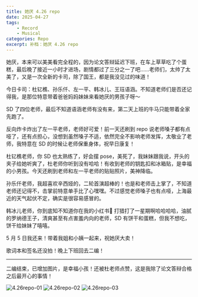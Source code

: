 ```yaml
---
title: 她厌 4.26 repo
date: 2025-04-27
tags: 
	- Record
	- Musical
categories: Repo
excerpt: 补档：她厌 4.26 repo
---
```



她厌，本来可以美美看完全程的，因为论文答辩延迟下班，在车上草草吃了个蛋糕，最后晚了接近一小时才进场，剧情都过了三分之一了吧……老师们，太帅了太美了，又是一次全新的卡司，除了国王，都是我没见过的味道！

今日卡司：杜钇樵、孙乐仟、左一平、韩冰儿、王珏语涵。不知道老师们是否还记得我，是那位特意带着爸爸妈妈妹妹来看她厌的男孩子呀～

SD 了四位老师，最后不知道语涵老师有没有来，第二天上班的牛马只能带着全家先跑了。

反向炸卡炸出了左一平老师，老师好可爱！前一天还刷到 repo 说老师嗓子都有点哑了，还有点担心，没想到虽然嗓子不适，依然完全不影响老师发挥，太敬业了老师，我特意在 SD 的时候让老师保重身体，祝早日康复！

杜钇樵老师，你 SD 也太熟练了，好会摆 pose，美死了，我妹妹跟我说，开头的夹子给她听爽了，杜老师你听到没有哈哈！有收到老师的钥匙扣和冰箱贴，是幸福的小男孩。今天还刷到老师和左一平老师的贴贴照片，美神降临。

孙乐仟老师，我超喜欢辛西娅的，二轮首演超棒的！也是和老师击上掌了，不知道老师还记得不，击掌前特意单手比了心嘿嘿。不过感觉老师嗓子也有点哑，上海最近的天气起伏不定，确实是很容易感冒的。

韩冰儿老师，你到底知不知道你在我的小红书🍠 打猎打了一星期啊哈哈哈哈，油腻的罗纳德王子，清爽甚至有点害羞内向的老师，SD 有饼干和蛋糕，但我不想吃，饼干给妹妹了嘻嘻。

5 月 5 日我还来！带着我姐和小姨一起来，祝她厌大卖！

歌词本和签名还没拍！晚上下班回去二编！

---

二编结束，已增加图片，是幸福小孩！还被杜老师点赞，这是我除了论文答辩合格之后最开心的事情！

![4.26repo-01](/images/4.26repo-01.jpeg)
![4.26repo-02](/images/4.26repo-02.jpeg)
![4.26repo-03](/images/4.26repo-03.jpeg)
